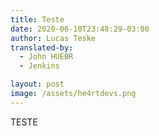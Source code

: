 ```yaml
---
title: Teste
date: 2020-06-10T23:48:29-03:00
author: Lucas Teske
translated-by:
  - John HUEBR
  - Jenkins

layout: post
image: /assets/he4rtdevs.png
---
```



TESTE